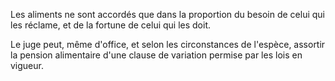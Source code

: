   
 Les aliments ne sont accordés que dans la proportion du besoin de celui qui les réclame, et de la fortune de celui qui les doit.  

  
 Le juge peut, même d'office, et selon les circonstances de l'espèce, assortir la pension alimentaire d'une clause de variation permise par les lois en vigueur.  
